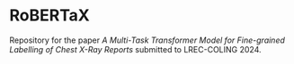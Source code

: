 # RoBERTaX

Repository for the paper *A Multi-Task Transformer Model for Fine-grained Labelling of Chest X-Ray Reports* submitted to LREC-COLING 2024.
